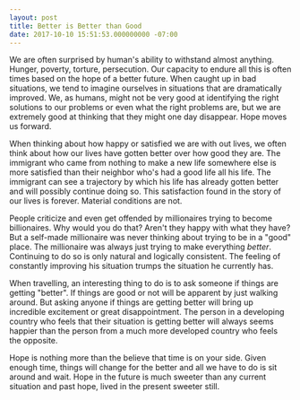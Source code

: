 ```yaml
---
layout: post
title: Better is Better than Good
date: 2017-10-10 15:51:53.000000000 -07:00
---
```

We are often surprised by human's ability to withstand almost anything. Hunger,
 poverty, torture, persecution. Our capacity to endure all this is often times
based on the hope of a better future. When caught up in bad situations, we tend
to imagine ourselves in situations that are dramatically improved. We, as humans, 
might not be very good at identifying the right solutions to our problems or even
what the right problems are, but we are extremely good at thinking that they might
one day disappear. Hope moves us forward.

When thinking about how happy or satisfied we are with out lives, we often think
about how our lives have gotten better over how good they are. The immigrant who
came from nothing to make a new life somewhere else is more satisfied than their
neighbor who's had a good life all his life. The immigrant can see a trajectory
by which his life has already gotten better and will possibly continue doing so.
This satisfaction found in the story of our lives is forever. Material conditions
are not.

People criticize and even get offended by millionaires trying to become
billionaires. Why would you do that? Aren't they happy with what they have? But 
a self-made millionaire was never thinking about trying to be in a "good" place.
The millionaire was always just trying to make everything _better_. Continuing to
do so is only natural and logically consistent. The feeling of constantly improving
his situation trumps the situation he currently has.

When travelling, an interesting thing to do is to ask someone if things are getting
"better". If things are good or not will be apparent by just walking around. But
asking anyone if things are getting better will bring up incredible excitement or
great disappointment. The person in a developing country who feels that their
situation is getting better will always seems happier than the person from a much
more developed country who feels the opposite.

Hope is nothing more than the believe that time is on your side. Given enough
time, things will change for the better and all we have to do is sit around and
 wait. Hope in the future is much sweeter than any current situation and past hope,
 lived in the present sweeter still.
